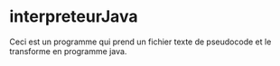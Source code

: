 # interpreteurJava

Ceci est un programme qui prend un fichier texte de pseudocode et le transforme en programme java.
